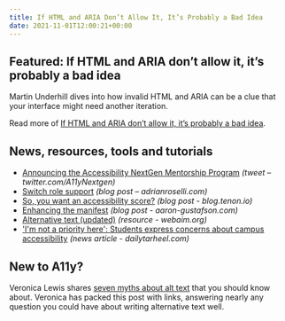 ```yaml
---
title: If HTML and ARIA Don’t Allow It, It’s Probably a Bad Idea
date: 2021-11-01T12:00:21+00:00
---
```


## Featured: If HTML and ARIA don’t allow it, it’s probably a bad idea

Martin Underhill dives into how invalid HTML and ARIA can be a clue that your interface might need another iteration.

Read more of [If HTML and ARIA don’t allow it, it’s probably a bad idea](https://www.tempertemper.net/blog/if-html-and-aria-dont-allow-it-its-probably-a-bad-idea).

## News, resources, tools and tutorials

- [Announcing the Accessibility NextGen Mentorship Program](https://twitter.com/A11yNextgen/status/1451730401886617607) *(tweet – twitter.com/A11yNextgen)*
- [Switch role support](https://adrianroselli.com/2021/10/switch-role-support.html) *(blog post – adrianroselli.com)*
- [So, you want an accessibility score?](https://blog.tenon.io/so-you-want-an-accessibility-score/) *(blog post - blog.tenon.io)*
- [Enhancing the manifest](https://www.aaron-gustafson.com/notebook/enhancing-the-manifest/) *(blog post - aaron-gustafson.com)*
- [Alternative text (updated)](https://webaim.org/techniques/alttext/) *(resource - webaim.org)*
- ['I'm not a priority here': Students express concerns about campus accessibility](https://www.dailytarheel.com/article/2021/10/university-campus-accessibility) *(news article - dailytarheel.com)*

## New to A11y?

Veronica Lewis shares [seven myths about alt text](https://veroniiiica.com/2021/02/11/seven-myths-about-alt-text/) that you should know about. Veronica has packed this post with links, answering nearly any question you could have about writing alternative text well.

